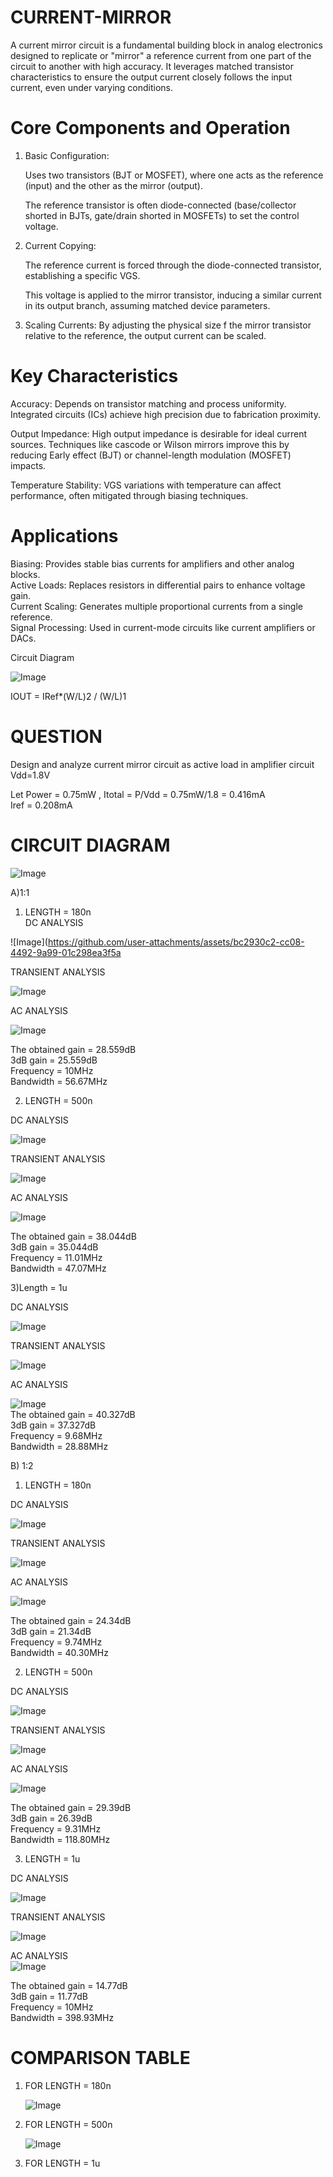 # CURRENT-MIRROR  
A current mirror circuit is a fundamental building block in analog electronics designed to replicate or "mirror" a reference current from one part of the circuit to another with high accuracy. It leverages matched transistor characteristics to ensure the output current closely follows the input current, even under varying conditions.  
# Core Components and Operation  
1. Basic Configuration:
   
   Uses two transistors (BJT or MOSFET), where one acts as the reference (input) and the other as the mirror (output).
   
   The reference transistor is often diode-connected (base/collector shorted in BJTs, gate/drain shorted in MOSFETs) to set the control voltage.
2. Current Copying:
   
   The reference current is forced through the diode-connected transistor, establishing a specific VGS.
   
   This voltage is applied to the mirror transistor, inducing a similar current in its output branch, assuming matched device parameters.
3. Scaling Currents:
   By adjusting the physical size f the mirror transistor relative to the reference, the output current can be scaled.

# Key Characteristics  
Accuracy: Depends on transistor matching and process uniformity. Integrated circuits (ICs) achieve high precision due to fabrication proximity.  

Output Impedance: High output impedance is desirable for ideal current sources. Techniques like cascode or Wilson mirrors improve this by reducing Early effect (BJT) or channel-length modulation (MOSFET) impacts.  

Temperature Stability: VGS variations with temperature can affect performance, often mitigated through biasing techniques.  

# Applications  
Biasing: Provides stable bias currents for amplifiers and other analog blocks.  
Active Loads: Replaces resistors in differential pairs to enhance voltage gain.  
Current Scaling: Generates multiple proportional currents from a single reference.  
Signal Processing: Used in current-mode circuits like current amplifiers or DACs.  

Circuit Diagram  

![Image](https://github.com/user-attachments/assets/c28085ab-1743-4b78-aad1-d5dd31c3ec9c)  

IOUT = IRef*(W/L)2 / (W/L)1  
# QUESTION  
 Design and analyze current mirror circuit as active load in amplifier circuit Vdd=1.8V  
 

 Let Power = 0.75mW , Itotal = P/Vdd = 0.75mW/1.8 = 0.416mA  
 Iref = 0.208mA  

 # CIRCUIT DIAGRAM  

 ![Image](https://github.com/user-attachments/assets/d32f1fd6-abe0-4377-9b6c-78f1ec4a4b18)  
 
 

A)1:1  
1) LENGTH = 180n  
DC ANALYSIS

![Image](https://github.com/user-attachments/assets/bc2930c2-cc08-4492-9a99-01c298ea3f5a  

TRANSIENT ANALYSIS  

![Image](https://github.com/user-attachments/assets/213ebda6-a42b-4107-91a0-0b7d839160bc)  

AC ANALYSIS  

![Image](https://github.com/user-attachments/assets/a5409300-ae7e-4d54-a515-b8cb62812494)  

The obtained gain = 28.559dB  
3dB gain = 25.559dB  
Frequency = 10MHz  
Bandwidth = 56.67MHz  

2) LENGTH = 500n

DC ANALYSIS  

![Image](https://github.com/user-attachments/assets/bbb1533d-324e-460d-bef3-e755cf8f93a0)  

TRANSIENT ANALYSIS  

![Image](https://github.com/user-attachments/assets/adfc666a-12f5-4ae7-8221-6a891261db54)  

AC ANALYSIS  

![Image](https://github.com/user-attachments/assets/47f49792-6f94-4ff0-8006-2f762d2f5485)  

The obtained gain = 38.044dB  
3dB gain = 35.044dB  
Frequency = 11.01MHz  
Bandwidth = 47.07MHz  

3)Length = 1u  

DC ANALYSIS  

![Image](https://github.com/user-attachments/assets/10439f63-0da4-41c3-ae6f-8a98cb64bff7)  

TRANSIENT ANALYSIS  

![Image](https://github.com/user-attachments/assets/9c6787e1-f335-4a33-b8a5-c9975448086c)  

AC ANALYSIS  

![Image](https://github.com/user-attachments/assets/a1c60449-faf8-4cf9-b95e-5709455b420f)  
The obtained gain = 40.327dB  
3dB gain = 37.327dB  
Frequency = 9.68MHz  
Bandwidth = 28.88MHz  

B) 1:2  

1) LENGTH = 180n

DC ANALYSIS  

![Image](https://github.com/user-attachments/assets/086470e7-6d27-4154-bac6-245d2b584583)  

TRANSIENT ANALYSIS  

![Image](https://github.com/user-attachments/assets/097eaa95-d069-4c57-8159-48ce4f71fb28)  

AC ANALYSIS  

![Image](https://github.com/user-attachments/assets/59029e13-5339-4c26-82fe-ffaacb2ba050)  

The obtained gain = 24.34dB  
3dB gain = 21.34dB  
Frequency = 9.74MHz  
Bandwidth = 40.30MHz  

2) LENGTH = 500n

DC ANALYSIS  

![Image](https://github.com/user-attachments/assets/1daa9dfd-6b98-42ab-bb74-098c9b68b0a3)  

TRANSIENT ANALYSIS  

![Image](https://github.com/user-attachments/assets/ab492f22-666d-4097-b3fa-9c7351fef1a8)  

AC ANALYSIS  

![Image](https://github.com/user-attachments/assets/469ad180-364d-41bf-bc8f-53e03d12b793)  

The obtained gain = 29.39dB  
3dB gain = 26.39dB  
Frequency = 9.31MHz  
Bandwidth = 118.80MHz  

3) LENGTH = 1u

DC ANALYSIS  

![Image](https://github.com/user-attachments/assets/8d3b1abf-bb13-4dbf-a980-f6cfc3d72a14)  

TRANSIENT ANALYSIS  

![Image](https://github.com/user-attachments/assets/ef44027f-8fe1-4efe-ad96-5b0a923c3ba1)  

AC ANALYSIS  
![Image](https://github.com/user-attachments/assets/57456a73-07f5-4d4f-b858-a71b421e5aee)  

The obtained gain = 14.77dB  
3dB gain = 11.77dB  
Frequency = 10MHz  
Bandwidth = 398.93MHz  

# COMPARISON TABLE  

1) FOR LENGTH = 180n

   ![Image](https://github.com/user-attachments/assets/a353eebd-b480-4e45-a166-d26b8aef0d67)

2) FOR LENGTH = 500n

   ![Image](https://github.com/user-attachments/assets/c2979880-3ac5-4b4c-aa59-094b3c020a82)

3) FOR LENGTH = 1u

   
   









































 
 
   





   
   
   
